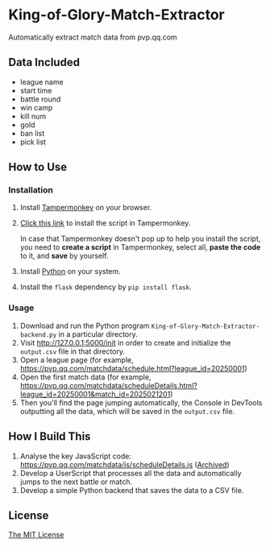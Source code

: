 # King-of-Glory-Match-Extractor
Automatically extract match data from pvp.qq.com

## Data Included

- league name
- start time
- battle round
- win camp
- kill num
- gold
- ban list
- pick list

## How to Use

### Installation

1. Install [Tampermonkey](https://www.tampermonkey.net/) on your browser.
2. [Click this link](https://github.com/St7530/King-of-Glory-Match-Extractor/raw/refs/heads/main/King-of-Glory-Match-Extractor-user.js) to install the script in Tampermonkey.

   In case that Tampermonkey doesn't pop up to help you install the script, you need to **create a script** in Tampermonkey, select all, **paste the code** to it, and **save** by yourself.
3. Install [Python](https://www.python.org/downloads/) on your system.
4. Install the `flask` dependency by `pip install flask`.

### Usage

1. Download and run the Python program `King-of-Glory-Match-Extractor-backend.py` in a particular directory.
2. Visit http://127.0.0.1:5000/init in order to create and initialize the `output.csv` file in that directory.
3. Open a league page (for example, https://pvp.qq.com/matchdata/schedule.html?league_id=20250001)
4. Open the first match data (for example, https://pvp.qq.com/matchdata/scheduleDetails.html?league_id=20250001&match_id=2025021201)
5. Then you'll find the page jumping automatically, the Console in DevTools outputting all the data, which will be saved in the `output.csv` file.

## How I Build This

1. Analyse the key JavaScript code: https://pvp.qq.com/matchdata/js/scheduleDetails.js ([Archived](Archived/scheduleDetails.js))
2. Develop a UserScript that processes all the data and automatically jumps to the next battle or match.
3. Develop a simple Python backend that saves the data to a CSV file.

## License

[The MIT License](LICENSE)
